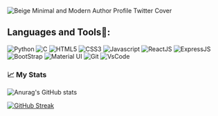 <!--
**Pranjal2422/Pranjal2422** is a ✨ _special_ ✨ repository because its `README.md` (this file) appears on your GitHub profile.

Here are some ideas to get you started:

- 🔭 I’m currently working on ...
- 🌱 I’m currently learning ...
- 👯 I’m looking to collaborate on ...
- 🤔 I’m looking for help with ...
- 💬 Ask me about ...
- 📫 How to reach me: ...
- 😄 Pronouns: ...
- ⚡ Fun fact: ...
-->
![Beige Minimal and Modern Author Profile Twitter Cover](https://user-images.githubusercontent.com/75016456/172229774-b4236f43-89a8-4dcc-8042-a8cf6b5e1347.gif)

## Languages and Tools🔧:

![Python](https://img.shields.io/badge/Python-FFD43B?style=for-the-badge&logo=python&logoColor=darkgreen.png)
![C](https://img.shields.io/badge/C-00599C?style=for-the-badge&logo=c&logoColor=white)
![HTML5](https://img.shields.io/badge/HTML5-E34F26?style=for-the-badge&logo=html5&logoColor=white)
![CSS3](https://img.shields.io/badge/CSS3-1572B6?style=for-the-badge&logo=css3&logoColor=white)
![Javascript](https://img.shields.io/badge/JavaScript-F7DF1E?style=for-the-badge&logo=javascript&logoColor=black)
![ReactJS](https://img.shields.io/badge/React-20232A?style=for-the-badge&logo=react&logoColor=61DAFB)
![ExpressJS](https://img.shields.io/badge/Express.js-404D59?style=for-the-badge)
![BootStrap](https://img.shields.io/badge/Bootstrap-563D7C?style=for-the-badge&logo=bootstrap&logoColor=white)
![Material UI](https://img.shields.io/badge/Material--UI-0081CB?style=for-the-badge&logo=material-ui&logoColor=white)
![Git](https://img.shields.io/badge/Git-F05032?style=for-the-badge&logo=git&logoColor=white)
![VsCode](https://img.shields.io/badge/Visual_Studio_Code-0078D4?style=for-the-badge&logo=visual%20studio%20code&logoColor=white)

### :chart_with_upwards_trend: My Stats
![Anurag's GitHub stats](https://github-readme-stats.vercel.app/api?username=pranjal2422&count_private=true&show_icons=true&theme=radical)
<!-- [![Top Langs](https://github-readme-stats.vercel.app/api/top-langs/?username=pranjal2422&layout=compact&theme=radical)](https://github.com/anuraghazra/github-readme-stats) -->
[![GitHub Streak](https://github-readme-streak-stats.herokuapp.com/?user=pranjal2422&theme=radical)](https://git.io/streak-stats)
